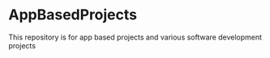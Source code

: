 # AppBasedProjects
This repository is for app based projects and various software development projects
